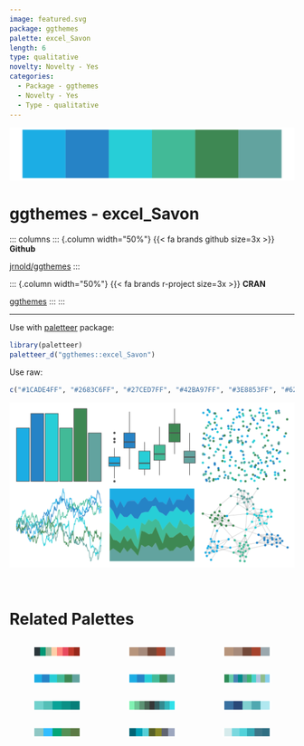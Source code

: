 ```yaml
---
image: featured.svg
package: ggthemes
palette: excel_Savon
length: 6
type: qualitative
novelty: Novelty - Yes
categories:
  - Package - ggthemes
  - Novelty - Yes
  - Type - qualitative
---
```


![](featured.svg)

# ggthemes - excel_Savon 

::: columns
::: {.column width="50%"}
{{< fa brands github size=3x >}}
**Github**

[jrnold/ggthemes](https://github.com/jrnold/ggthemes)
:::

::: {.column width="50%"}
{{< fa brands r-project size=3x >}}
**CRAN**

[ggthemes](https://CRAN.R-project.org/package=ggthemes)
:::
:::

<hr> 

Use with [paletteer](https://emilhvitfeldt.github.io/paletteer/) package:

```r
library(paletteer)
paletteer_d("ggthemes::excel_Savon")
```

Use raw:

```r
c("#1CADE4FF", "#2683C6FF", "#27CED7FF", "#42BA97FF", "#3E8853FF", "#62A39FFF")
``` 

![](examples.png) 

<br>

# Related Palettes

<div class="list" style="display: grid; grid-template-columns: auto auto auto;"> <figure class="figure">
<a href="../../awtools/a_palette/"> <img src="../../awtools/a_palette/featured.svg" style="width: 100%;" class="figure-img"></a>
</figure> <figure class="figure">
<a href="../../ButterflyColors/hamadryas_feronia/"> <img src="../../ButterflyColors/hamadryas_feronia/featured.svg" style="width: 100%;" class="figure-img"></a>
</figure> <figure class="figure">
<a href="../../ButterflyColors/hamadryas_feronia/"> <img src="../../ButterflyColors/hamadryas_feronia/featured.svg" style="width: 100%;" class="figure-img"></a>
</figure> <figure class="figure">
<a href="../../ggthemes/excel_Integral/"> <img src="../../ggthemes/excel_Integral/featured.svg" style="width: 100%;" class="figure-img"></a>
</figure> <figure class="figure">
<a href="../../ggthemes/excel_Blue_II/"> <img src="../../ggthemes/excel_Blue_II/featured.svg" style="width: 100%;" class="figure-img"></a>
</figure> <figure class="figure">
<a href="../../miscpalettes/seaGreen/"> <img src="../../miscpalettes/seaGreen/featured.svg" style="width: 100%;" class="figure-img"></a>
</figure> <figure class="figure">
<a href="../../unikn/pal_seegruen/"> <img src="../../unikn/pal_seegruen/featured.svg" style="width: 100%;" class="figure-img"></a>
</figure> <figure class="figure">
<a href="../../trekcolors/romulan2/"> <img src="../../trekcolors/romulan2/featured.svg" style="width: 100%;" class="figure-img"></a>
</figure> <figure class="figure">
<a href="../../palettetown/pineco/"> <img src="../../palettetown/pineco/featured.svg" style="width: 100%;" class="figure-img"></a>
</figure> <figure class="figure">
<a href="../../fishualize/Parablennius_pilicornis/"> <img src="../../fishualize/Parablennius_pilicornis/featured.svg" style="width: 100%;" class="figure-img"></a>
</figure> <figure class="figure">
<a href="../../NatParksPalettes/Banff/"> <img src="../../NatParksPalettes/Banff/featured.svg" style="width: 100%;" class="figure-img"></a>
</figure> <figure class="figure">
<a href="../../musculusColors/Bmlunge/"> <img src="../../musculusColors/Bmlunge/featured.svg" style="width: 100%;" class="figure-img"></a>
</figure> 
</div>
